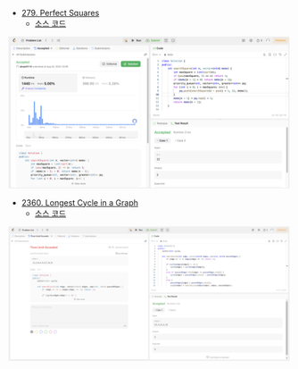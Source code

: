 - [279. Perfect Squares](https://leetcode.com/problems/perfect-squares/description/)
  - [소스 코드](279.cpp)

<img src="279.png" />

- [2360. Longest Cycle in a Graph](https://leetcode.com/problems/longest-cycle-in-a-graph/description/)
  - [소스 코드](2360.cpp)

<img src="2360.png" />
